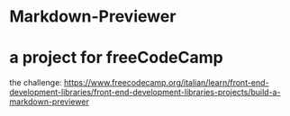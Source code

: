 # Markdown-Previewer
# a project for freeCodeCamp
the challenge: https://www.freecodecamp.org/italian/learn/front-end-development-libraries/front-end-development-libraries-projects/build-a-markdown-previewer
